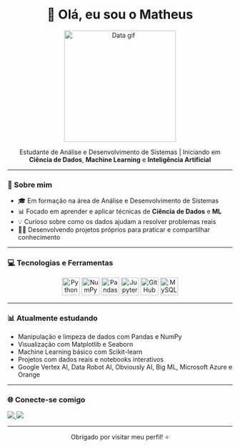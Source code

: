 <h1 align="center">👋 Olá, eu sou o Matheus</h1>

<p align="center">
  <img src="https://media2.giphy.com/media/v1.Y2lkPTc5MGI3NjExc2lrbTRhZ2U1NDlyNGxmM3R3ZjNleTBkdG12MXMwbWRnNmo1Z2R1MSZlcD12MV9pbnRlcm5hbF9naWZfYnlfaWQmY3Q9Zw/GRPy8MKag9U1U88hzY/giphy.gif" width="250" alt="Data gif">
</p>

<p align="center">
  Estudante de Análise e Desenvolvimento de Sistemas | Iniciando em <strong>Ciência de Dados</strong>, <strong>Machine Learning</strong> e <strong>Inteligência Artificial</strong>
</p>

---

### 🚀 Sobre mim

- 🎓 Em formação na área de Análise e Desenvolvimento de Sistemas  
- 📊 Focado em aprender e aplicar técnicas de **Ciência de Dados** e **ML**  
- 💡 Curioso sobre como os dados ajudam a resolver problemas reais  
- 👨‍💻 Desenvolvendo projetos próprios para praticar e compartilhar conhecimento  

---

### 💻 Tecnologias e Ferramentas

<div align="center">

<img src="https://cdn.jsdelivr.net/gh/devicons/devicon/icons/python/python-original.svg" width="40" alt="Python"/>
<img src="https://cdn.jsdelivr.net/gh/devicons/devicon/icons/numpy/numpy-original.svg" width="40" alt="NumPy"/>
<img src="https://cdn.jsdelivr.net/gh/devicons/devicon/icons/pandas/pandas-original.svg" width="40" alt="Pandas"/>
<img src="https://cdn.jsdelivr.net/gh/devicons/devicon/icons/jupyter/jupyter-original.svg" width="40" alt="Jupyter"/>
<img src="https://cdn.jsdelivr.net/gh/devicons/devicon/icons/github/github-original.svg" width="40" alt="GitHub"/>
<img src="https://cdn.jsdelivr.net/gh/devicons/devicon/icons/mysql/mysql-original.svg" width="40" alt="MySQL"/>

</div>

---

### 📊 Atualmente estudando

- Manipulação e limpeza de dados com Pandas e NumPy  
- Visualização com Matplotlib e Seaborn  
- Machine Learning básico com Scikit-learn  
- Projetos com dados reais e notebooks interativos
- Google Vertex AI, Data Robot AI, Obviously AI, Big ML, Microsoft Azure e Orange

---

### 🌐 Conecte-se comigo

<p align="left">
  <a href="https://www.linkedin.com/in/matfreitas/" target="_blank">
    <img src="https://img.shields.io/badge/LinkedIn-0A66C2?style=for-the-badge&logo=linkedin&logoColor=white" />
  </a>
  <a href="mailto:matheusbcy@gmail.com">
    <img src="https://img.shields.io/badge/Gmail-EA4335?style=for-the-badge&logo=gmail&logoColor=white" />
  </a>
</p>

---

<p align="center">
  Obrigado por visitar meu perfil! ⭐️
</p>
